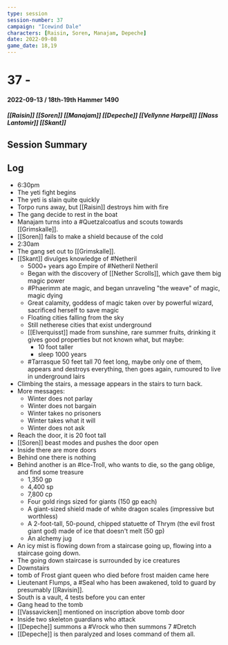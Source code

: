 ```yaml
---
type: session
session-number: 37
campaign: "Icewind Dale"
characters: [Raisin, Soren, Manajam, Depeche]
date: 2022-09-08
game_date: 18,19
---
```


# 37 - 
#### 2022-09-13 / 18th-19th Hammer 1490
##### [[Raisin]] [[Soren]] [[Manajam]] [[Depeche]] [[Vellynne Harpell]] [[Nass Lantomir]] [[Skant]]

## Session Summary

## Log
- 6:30pm
- The yeti fight begins
- The yeti is slain quite quickly
- Torpo runs away, but [[Raisin]] destroys him with fire
- The gang decide to rest in the boat
- Manajam turns into a #Quetzalcoatlus and scouts towards [[Grimskalle]].
- [[Soren]] fails to make a shield because of the cold
- 2:30am
- The gang set out to [[Grimskalle]].
- [[Skant]] divulges knowledge of #Netheril
	- 5000+ years ago Empire of #Netheril Netheril
	- Began with the discovery of [[Nether Scrolls]], which gave them big magic power
	- #Phaerimm ate magic, and began unraveling "the weave" of magic, magic dying
	- Great calamity, goddess of magic taken over by powerful wizard, sacrificed herself to save magic
	- Floating cities falling from the sky
	- Still netherese cities that exist underground
	- [[Elverquisst]] made from sunshine, rare summer fruits, drinking it gives good properties but not known what, but maybe:
		- 10 foot taller
		- sleep 1000 years
	- #Tarrasque 50 feet tall 70 feet long, maybe only one of them, appears and destroys everything, then goes again, rumoured to live in underground lairs
- Climbing the stairs, a message appears in the stairs to turn back.
- More messages:
	- Winter does not parlay
	- Winter does not bargain
	- Winter takes no prisoners
	- Winter takes what it will
	- Winter does not ask
- Reach the door, it is 20 foot tall
- [[Soren]] beast modes and pushes the door open
- Inside there are more doors
- Behind one there is nothing
- Behind another is an #Ice-Troll, who wants to die, so the gang oblige, and find some treasure
	- 1,350 gp
	- 4,400 sp
	- 7,800 cp
	- Four gold rings sized for giants (150 gp each) 
	- A giant-sized shield made of white dragon scales (impressive but worthless) 
	- A 2-foot-tall, 50-pound, chipped statuette of Thrym (the evil frost giant god) made of ice that doesn't melt (50 gp) 
	- An alchemy jug
- An icy mist is flowing down from a staircase going up, flowing into a staircase going down.
- The going down staircase is surrounded by ice creatures
- Downstairs 
- tomb of Frost giant queen who died before frost maiden came here
- Lieutenant Flumps, a #Seal who has been awakened, told to guard by presumably [[Ravisin]].
- South is a vault, 4 tests before you can enter
- Gang head to the tomb
- [[Vassavicken]] mentioned on inscription above tomb door
- Inside two skeleton guardians who attack
- [[Depeche]] summons a #Vrock who then summons 7 #Dretch
- [[Depeche]] is then paralyzed and loses command of them all.

